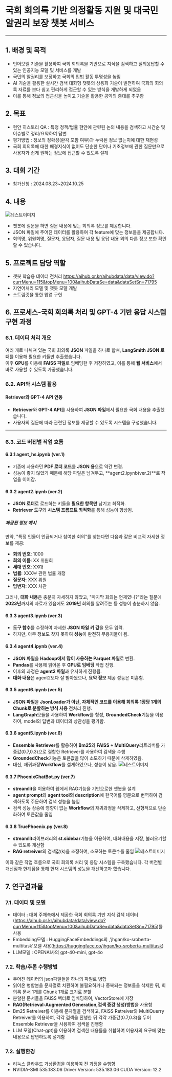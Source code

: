 # 국회 회의록 기반 의정활동 지원 및 대국민 알권리 보장 챗봇 서비스
---
## 1. 배경 및 목적
- 언어모델 기술을 활용하여 국회 회의록을 기반으로 지식을 검색하고 질의응답할 수 있는 인공지능 모델 및 서비스를 개발
- 국민의 알권리를 보장하고 국회의 입법 활동 투명성을 높임
- AI 기술을 활용한 실시간 검색 대화형 챗봇의 상용화 기술이 발전하여 국회의 회의록 자료를 보다 쉽고 편리하게 접근할 수 있는 방식을 개발하게 되었음
- 이를 통해 정보의 접근성을 높이고 기술을 활용한 공익의 증대를 추구함

## 2. 목표
- 현안 히스토리 QA : 특정 정책/법률 현안에 관련된 논의 내용을 검색하고 시간순 및 이슈별로 정리/요약하여 답변
- 평가방법 : 정보의 정확성(환각 포함 여부)과 누락된 정보 없는지에 대한 재현성
- 국회 회의록에 대한 배경지식이 없어도 단순한 단어나 기초정보에 관한 질문만으로 사용자가 쉽게 원하는 정보에 접근할 수 있도록 설계

## 3. 대회 기간
- 참가신청 : 2024.08.23~2024.10.25

## 4. 내용
![테스트이미지](https://github.com/LDC-ai/ChatBot_Project/blob/main/project/chatbot.jpg)
- 챗봇에 질문을 하면 질문 내용에 맞는 회의록 정보를 제공합니다.
- JSON 파일에 주어진 데이터를 활용하여 각 feature에 맞는 정보들을 제공합니다.
- 회의명, 위원회명, 질문자, 응답자, 질문 내용 및 응답 내용 외의 다른 정보 또한 확인할 수 있습니다.

## 5. 프로젝트 담당 역할
- 챗봇 학습용 데이터 전처리
  <https://aihub.or.kr/aihubdata/data/view.do?currMenu=115&topMenu=100&aihubDataSe=data&dataSetSn=71795>
- 자연어처리 모델 및 챗봇 모델 개발
- 스트림릿을 통한 웹앱 구현

## 6. 프로세스-국회 회의록 처리 및 GPT-4 기반 응답 시스템 구현 과정

### 6.1. 데이터 처리 개요

여러 개로 나눠져 있는 국회 회의록 **JSON** 파일을 하나로 합쳐, **LangSmith JSON 로더**를 이용해 필요한 키들만 추출했습니다.  
이후 **GPU**를 이용해 **FAISS 파일**로 임베딩한 후 저장하였고, 이를 통해 **웹 서비스**에서 바로 사용할 수 있도록 가공했습니다.

### 6.2. API와 시스템 활용

#### Retriever와 GPT-4 API 연동
- **Retriever**와 **GPT-4 API**를 사용하여 **JSON 파일**에서 필요한 국회 내용을 추출했습니다.
- 사용자의 질문에 따라 관련된 정보를 제공할 수 있도록 시스템을 구성했습니다.

---

### 6.3. 코드 버전별 작업 흐름

#### 6.3.1 agent_hs.ipynb (ver.1)

- 기존에 사용하던 **PDF 로더 코드**를 **JSON 용**으로 약간 변경.
- 성능이 좋지 않았기 때문에 해당 파일은 남겨두고, **agent2.ipynb(ver.2)**로 작업을 이어감.

#### 6.3.2 agent2.ipynb (ver.2)

- **JSON 로더**로 로드하는 키들을 **필요한 항목만** 남기고 최적화.
- **Retriever 도구**와 **시스템 프롬프트 최적화**를 통해 성능이 향상됨.

##### 제공된 정보 예시

만약, "특정 인물이 언급되거나 참여한 회의"를 찾는다면 다음과 같은 비교적 자세한 정보를 제공:

- **회의 번호**: 1000
- **회의 이름**: XX 위원회
- **세대 번호**: XX대
- **법률**: XXX부 관련 법률 개정
- **질문자**: XXX 위원
- **답변자**: XXX 차관

그러나, **대화 내용**은 충분히 자세하지 않았고, "마지막 회의는 언제였나?"라는 질문에 **2023년**까지의 자료가 있음에도 **2019년** 회의를 알려주는 등 성능이 충분하지 않음.

#### 6.3.3 agent3.ipynb (ver.3)

- **도구 함수**를 수정하여 자세한 **JSON 파일 키 값**을 모두 입력.
- 하지만, 아무 정보도 찾지 못하여 **성능**이 완전히 무용지물이 됨.

#### 6.3.4 agent4.ipynb (ver.4)

- **JSON 파일**을 **Hadoop에서 많이 사용하는 Parquet 파일**로 변환.
- **Pandas**를 사용해 읽어온 후 **GPU로 임베딩** 작업 진행.
- 이후의 과정은 **agent2 파일**과 유사하게 진행됨.
- **대화 내용**은 agent2보다 잘 받아왔으나, **요약 정보** 제공 성능은 미흡함.

#### 6.3.5 agent6.ipynb (ver.5)

- **JSON 파일**을 **JsonLoader가 아닌, 자체적인 코드를 이용해 회의록 1장당 1개의 Chunk로 분할하는 방식 사용** 전처리 진행.
- **LangGraph**모듈을 사용하여 **Workflow**를 형성, **GroundedCheck**기능을 이용하여, model의 답변과 데이터의 상관성을 평가함.

#### 6.3.6 agent5.ipynb (ver.6)

- **Ensemble Retriever**를 활용하여 **Bm25**와 **FAISS + MultiQuery**리트리버를 가중값(0.7,0.3)으로 결합한 Retriever를 사용하여 검색을 수행
-  **GroundedCheck**기능은 토큰값을 많이 소모하기 때문에 삭제하였음.
- 대신, 재귀과정**Workflow**를 설계하였으나, 성능이 낮음.
![테스트이미지](https://github.com/LDC-ai/ChatBot_Project/blob/main/project/workflow.jpg)

#### 6.3.7 PhoenixChatBot.py (ver.7)
- **streamlit**을 이용하여 웹에서 RAG기능을 기반으로한 챗봇을 설계
- **agent prompt**와 **agent tool의 description**에 한국어를 영문으로 번역하여 검색하도록 주문하여 검색 성능을 높임
- 검색 성능 상승에 영향이 없는 **Workflow**의 재귀과정을 삭제하고, 선형적으로 단순화하여 토큰값을 줄임

#### 6.3.8 TruePhoenix.py (ver.8)
- **streamlit**라이브러리의 **st.sidebar**기능을 이용하여, 대화내용을 저장, 불러오기할 수 있도록 개선함
- **RAG retreiver**의 검색값(k)을 조정하여, 소모하는 토큰수를 줄임
![테스트이미지](https://github.com/LDC-ai/ChatBot_Project/blob/main/project/acfd218040b1e444.png)


이와 같은 작업 흐름으로 국회 회의록 처리 및 응답 시스템을 구축했습니다. 각 버전별 개선점과 한계점을 통해 현재 시스템의 성능을 개선하고자 했습니다.


## 7. 연구결과물

### 7.1. 데이터 및 모델
- 데이터 : 대회 주체측에서 제공한 국회 회의록 기반 지식 검색 데이터(https://aihub.or.kr/aihubdata/data/view.do?currMenu=115&topMenu=100&aihubDataSe=data&dataSetSn=71795)를 사용
- Embedding모델 : HuggingFaceEmbeddings의 ,'jhgan/ko-sroberta-multitask'모델 사용(https://huggingface.co/jhgan/ko-sroberta-multitask)
- LLM모델 : OPENAI사의 gpt-40-mini, gpt-4o
 
### 7.2. 학습/추론 수행방법
- 주어진 데이터의 json파일들을 하나의 파일로 병합
- 읽어온 병합본을 문자열로 치환하여 불필요하거나 중복되는 정보들을 삭제한 뒤, 회의록 문서 1개를 Chunk 1개로 크기로 분할
- 분할한 문서들을 FAISS 벡터로 임베딩하여, VectorStore에 저장
- **RAG(Retrieval-Augmented Generation,검색 증강 생성)방법**을 사용함
- Bm25 Retreiver를 이용해 문자열을 검색하고, FAISS Retreiver와 MultiQuerry Retreiver를 이용하여, 각각 검색을 진행한 뒤 각각 가중값(0.7,0.3)을 두어 Ensemble Retriever을 사용하여 검색을 진행함
- LLM 모델(Chat-gpt)을 이용하여 검색한 내용들을 취합하여 이용자의 요구에 맞는 내용으로 답변하도록 설계함

### 7.2. 실행환경
- 리눅스 클라우드 가상환경을 이용하여 전 과정을 수행함
- NVIDIA-SMI 535.183.06  Driver Version: 535.183.06  CUDA Version: 12.2


